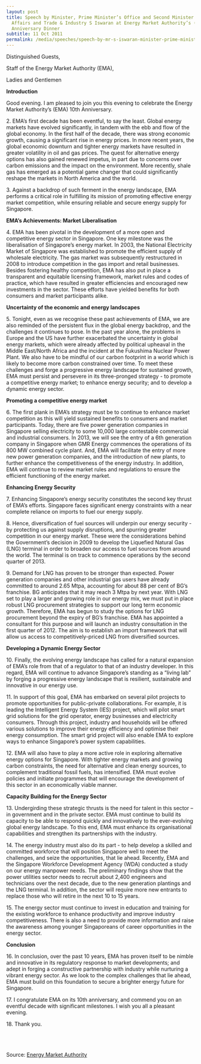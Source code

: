 ```yaml
---
layout: post
title: Speech by Minister, Prime Minister’s Office and Second Minister for Home
  Affairs and Trade & Industry S Iswaran at Energy Market Authority’s (EMA) 10th
  Anniversary Dinner
subtitle: 11 Oct 2011
permalink: /media/speeches/speech-by-mr-s-iswaran-minister-prime-minister-s-office-and-second-minister-for-home-affairs-and-trade-industry-at-energy-market-authority-s-(ema)-10th-anniversary-dinner-11-october-2011/
---
```

Distinguished Guests,

Staff of the Energy Market Authority (EMA),

Ladies and Gentlemen

**Introduction**

Good evening. I am pleased to join you this evening to celebrate the Energy Market Authority’s (EMA) 10th Anniversary.

2.&nbsp;EMA’s first decade has been eventful, to say the least. Global energy markets have evolved significantly, in tandem with the ebb and flow of the global economy. In the first half of the decade, there was strong economic growth, causing a significant rise in energy prices. In more recent years, the global economic downturn and tighter energy markets have resulted in greater volatility in oil and gas prices. The quest for alternative energy options has also gained renewed impetus, in part due to concerns over carbon emissions and the impact on the environment. More recently, shale gas has emerged as a potential game changer that could significantly reshape the markets in North America and the world.

3.&nbsp;Against a backdrop of such ferment in the energy landscape, EMA performs a critical role in fulfilling its mission of promoting effective energy market competition, while ensuring reliable and secure energy supply for Singapore.

**EMA’s Achievements: Market Liberalisation**

4.&nbsp;EMA has been pivotal in the development of a more open and competitive energy sector in Singapore. One key milestone was the liberalisation of Singapore’s energy market. In 2003, the National Electricity Market of Singapore was established to promote the efficient supply of wholesale electricity. The gas market was subsequently restructured in 2008 to introduce competition in the gas import and retail businesses. Besides fostering healthy competition, EMA has also put in place a transparent and equitable licensing framework, market rules and codes of practice, which have resulted in greater efficiencies and encouraged new investments in the sector. These efforts have yielded benefits for both consumers and market participants alike.

**Uncertainty of the economic and energy landscapes**


5.&nbsp;Tonight, even as we recognise these past achievements of EMA, we are also reminded of the persistent flux in the global energy backdrop, and the challenges it continues to pose. In the past year alone, the problems in Europe and the US have further exacerbated the uncertainty in global energy markets, which were already affected by political upheaval in the Middle East/North Africa and the incident at the Fukushima Nuclear Power Plant. We also have to be mindful of our carbon footprint in a world which is likely to become more carbon constrained over time. To meet these challenges and forge a progressive energy landscape for sustained growth, EMA must persist and persevere in its three-pronged strategy - to promote a competitive energy market; to enhance energy security; and to develop a dynamic energy sector.

**Promoting a competitive energy market**

6.&nbsp;The first plank in EMA’s strategy must be to continue to enhance market competition as this will yield sustained benefits to consumers and market participants. Today, there are five power generation companies in Singapore selling electricity to some 10,000 large contestable commercial and industrial consumers. In 2013, we will see the entry of a 6th generation company in Singapore when GMR Energy commences the operations of its 800 MW combined cycle plant. And, EMA will facilitate the entry of more new power generation companies, and the introduction of new plants, to further enhance the competitiveness of the energy industry. In addition, EMA will continue to review market rules and regulations to ensure the efficient functioning of the energy market.

**Enhancing Energy Security**

7.&nbsp;Enhancing Singapore’s energy security constitutes the second key thrust of EMA’s efforts. Singapore faces significant energy constraints with a near complete reliance on imports to fuel our energy supply.

8.&nbsp;Hence, diversification of fuel sources will underpin our energy security - by protecting us against supply disruptions, and spurring greater competition in our energy market. These were the considerations behind the Government’s decision in 2009 to develop the Liquefied Natural Gas (LNG) terminal in order to broaden our access to fuel sources from around the world. The terminal is on track to commence operations by the second quarter of 2013.

9.&nbsp;Demand for LNG has proven to be stronger than expected. Power generation companies and other industrial gas users have already committed to around 2.65 Mtpa, accounting for about 88 per cent of BG’s franchise. BG anticipates that it may reach 3 Mtpa by next year. With LNG set to play a larger and growing role in our energy mix, we must put in place robust LNG procurement strategies to support our long term economic growth. Therefore, EMA has begun to study the options for LNG procurement beyond the expiry of BG’s franchise. EMA has appointed a consultant for this purpose and will launch an industry consultation in the first quarter of 2012. The aim is to establish an import framework that will allow us access to competitively-priced LNG from diversified sources.

**Developing a Dynamic Energy Sector**

10.&nbsp;Finally, the evolving energy landscape has called for a natural expansion of EMA’s role from that of a regulator to that of an industry developer. In this regard, EMA will continue to advance Singapore’s standing as a “living lab” by forging a progressive energy landscape that is resilient, sustainable and innovative in our energy use.

11.&nbsp;In support of this goal, EMA has embarked on several pilot projects to promote opportunities for public-private collaborations. For example, it is leading the Intelligent Energy System (IES) project, which will pilot smart grid solutions for the grid operator, energy businesses and electricity consumers. Through this project, industry and households will be offered various solutions to improve their energy efficiency and optimise their energy consumption. The smart grid project will also enable EMA to explore ways to enhance Singapore’s power system capabilities.

12.&nbsp;EMA will also have to play a more active role in exploring alternative energy options for Singapore. With tighter energy markets and growing carbon constraints, the need for alternative and clean energy sources, to complement traditional fossil fuels, has intensified. EMA must evolve policies and initiate programmes that will encourage the development of this sector in an economically viable manner.

**Capacity Building for the Energy Sector**

13.&nbsp;Undergirding these strategic thrusts is the need for talent in this sector – in government and in the private sector. EMA must continue to build its capacity to be able to respond quickly and innovatively to the ever-evolving global energy landscape. To this end, EMA must enhance its organisational capabilities and strengthen its partnerships with the industry.

14.&nbsp;The energy industry must also do its part - to help develop a skilled and committed workforce that will position Singapore well to meet the challenges, and seize the opportunities, that lie ahead. Recently, EMA and the Singapore Workforce Development Agency (WDA) conducted a study on our energy manpower needs. The preliminary findings show that the power utilities sector needs to recruit about 2,400 engineers and technicians over the next decade, due to the new generation plantings and the LNG terminal. In addition, the sector will require more new entrants to replace those who will retire in the next 10 to 15 years.

15.&nbsp;The energy sector must continue to invest in education and training for the existing workforce to enhance productivity and improve industry competitiveness. There is also a need to provide more information and raise the awareness among younger Singaporeans of career opportunities in the energy sector.

**Conclusion**


16.&nbsp;In conclusion, over the past 10 years, EMA has proven itself to be nimble and innovative in its regulatory response to market developments; and adept in forging a constructive partnership with industry while nurturing a vibrant energy sector. As we look to the complex challenges that lie ahead, EMA must build on this foundation to secure a brighter energy future for Singapore.

17.&nbsp;I congratulate EMA on its 10th anniversary, and commend you on an eventful decade with significant milestones. I wish you all a pleasant evening.

18.&nbsp;Thank you.  
<br><br><br>



Source: [<a href="https://www.ema.gov.sg/news-events/news/speeches/speech-by-mr-s-iswaran-minister-prime-ministers-office-and-second-minister-for-home-affairs-and-trade-industry-at-emas-10th-anniversary-dinner" target="_blank">Energy Market Authority</a>](https://www.ema.gov.sg/news-events/news/speeches/speech-by-mr-s-iswaran-minister-prime-ministers-office-and-second-minister-for-home-affairs-and-trade-industry-at-emas-10th-anniversary-dinner)
